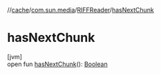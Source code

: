 //[cache](../../../index.md)/[com.sun.media](../index.md)/[RIFFReader](index.md)/[hasNextChunk](has-next-chunk.md)

# hasNextChunk

[jvm]\
open fun [hasNextChunk](has-next-chunk.md)(): [Boolean](https://kotlinlang.org/api/latest/jvm/stdlib/kotlin/-boolean/index.html)
